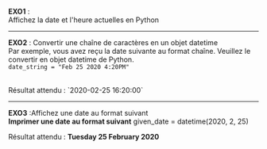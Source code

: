 **EXO1** : <br>
Affichez la date et l'heure actuelles en Python

<hr>

**EXO2** : Convertir une chaîne de caractères en un objet datetime
<br>
Par exemple, vous avez reçu la date suivante au format chaîne. Veuillez le convertir en objet datetime de Python.
<br>
`date_string = "Feb 25 2020 4:20PM"`

<br>
Résultat attendu : `2020-02-25 16:20:00`

<hr>

**EXO3** :Affichez une date au format suivant <br>
**Imprimer une date au format suivant**
given_date = datetime(2020, 2, 25) <br>

Résultat attendu : **Tuesday 25 February 2020**